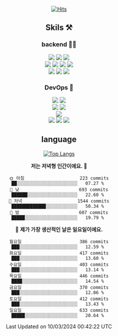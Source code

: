 <div align="center">

[![Hits](https://hits.seeyoufarm.com/api/count/incr/badge.svg?url=https%3A%2F%2Fgithub.com%2Fzxcv9203%2Fhit-counter&count_bg=%23FF7272&title_bg=%23324C2E&icon=codeigniter.svg&icon_color=%23DD5B5B&title=%EB%B0%A9%EB%AC%B8%EC%9E%90&edge_flat=false)](https://hits.seeyoufarm.com)
  
## Skils ⚒️
### backend 🧑‍💻
  
<img src="https://img.shields.io/badge/Java-FF6600?style=flat-square&logo=buymeacoffee&logoColor=white"/>
<img src="https://img.shields.io/badge/Go-0099FF?style=flat-square&logo=go&logoColor=white"/>
<img src="https://img.shields.io/badge/Kotlin-7F52FF?style=flat-square&logo=kotlin&logoColor=white"/>
  
  
<br />
  
<img src="https://img.shields.io/badge/Spring-339933?style=flat-square&logo=Spring&logoColor=white"/>
<img src="https://img.shields.io/badge/Spring Boot-339933?style=flat-square&logo=Spring Boot&logoColor=white"/>
<img src="https://img.shields.io/badge/Spring Security-339933?style=flat-square&logo=Spring Security&logoColor=white"/>
  
<img src="https://img.shields.io/badge/Spring Data JPA-339933?style=flat-square&logo=Hibernate&logoColor=white"/>

<br />
  
  <img src="https://img.shields.io/badge/mysql-0099FF?style=flat-square&logo=mysql&logoColor=white"/>
  <img src="https://img.shields.io/badge/mariadb-0099FF?style=flat-square&logo=mariadb&logoColor=white"/>
  <img src="https://img.shields.io/badge/mongoDB-47A248?style=flat-square&logo=mongodb&logoColor=white"/>
  
  
### DevOps 🚀
  
  <img src="https://img.shields.io/badge/docker-2496ED?style=flat-square&logo=docker&logoColor=white"/>
  <img src="https://img.shields.io/badge/kubernetes-326CE5?style=flat-square&logo=kubernetes&logoColor=white"/>
  
  <br />
  
  <img src="https://img.shields.io/badge/Github Actions-2088FF?style=flat-square&logo=githubactions&logoColor=white"/>
  <img src="https://img.shields.io/badge/Jenkins-D24939?style=flat-square&logo=jenkins&logoColor=white"/>
  
  
  <br />
  <img src="https://img.shields.io/badge/terraform-7B42BC?style=flat-square&logo=terraform&logoColor=white"/>
  
  <br />
  <img src="https://img.shields.io/badge/Amazon AWS-232F3E?style=flat-square&logo=Amazon AWS&logoColor=white"/>

  <img src="https://img.shields.io/badge/GCP-4285F4?style=flat-square&logo=googlecloud&logoColor=white"/>
  <img src="https://img.shields.io/badge/NCP-03C75A?style=flat-square&logo=naver&logoColor=white"/>
  
  
## language

[![Top Langs](https://github-readme-stats.vercel.app/api/top-langs/?username=zxcv9203&hide=html&exclude_repo=zxcv9203.github.io,golB&theme=grate-gatsby)](https://github.com/zxcv9203/github-readme-stats)
  
<!--START_SECTION:waka-->
**저는 저녁형 인간이에요. 🦉** 

```text
🌞 아침                     223 commits         ██░░░░░░░░░░░░░░░░░░░░░░░   07.27 % 
🌆 낮　                     693 commits         ██████░░░░░░░░░░░░░░░░░░░   22.60 % 
🌃 저녁                     1544 commits        █████████████░░░░░░░░░░░░   50.34 % 
🌙 밤　                     607 commits         █████░░░░░░░░░░░░░░░░░░░░   19.79 % 
```
📅 **제가 가장 생산적인 날은 일요일이에요.** 

```text
월요일                      386 commits         ███░░░░░░░░░░░░░░░░░░░░░░   12.59 % 
화요일                      417 commits         ███░░░░░░░░░░░░░░░░░░░░░░   13.60 % 
수요일                      403 commits         ███░░░░░░░░░░░░░░░░░░░░░░   13.14 % 
목요일                      446 commits         ████░░░░░░░░░░░░░░░░░░░░░   14.54 % 
금요일                      370 commits         ███░░░░░░░░░░░░░░░░░░░░░░   12.06 % 
토요일                      412 commits         ███░░░░░░░░░░░░░░░░░░░░░░   13.43 % 
일요일                      633 commits         █████░░░░░░░░░░░░░░░░░░░░   20.64 % 
```



 Last Updated on 10/03/2024 00:42:22 UTC
<!--END_SECTION:waka-->
  
</div>

